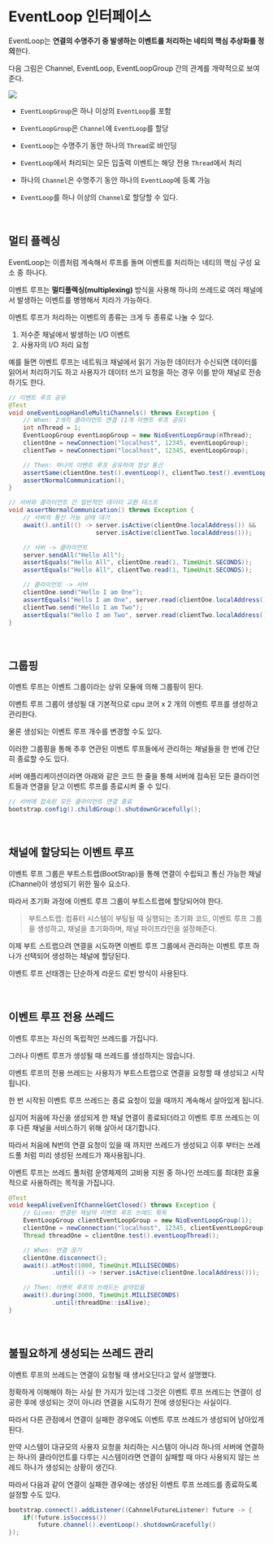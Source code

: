 # EventLoop 인터페이스

EventLoop는 **연결의 수명주기 중 발생하는 이벤트를 처리하는 네티의 핵심 추상화를 정의**한다.

다음 그림은 Channel, EventLoop, EventLoopGroup 간의 관계를 개략적으로 보여준다.

![](https://img1.daumcdn.net/thumb/R1280x0/?scode=mtistory2&fname=https%3A%2F%2Fblog.kakaocdn.net%2Fdn%2FHwKiE%2FbtqQE9ArMgQ%2FfWRfQ9RZ0mvqkY8DrElkG1%2Fimg.jpg)

- `EventLoopGroup`은 하나 이상의 `EventLoop`를 포함

- `EventLoopGroup`은 `Channel`에 `EventLoop`를 할당
- `EventLoop`는 수명주기 동안 하나의 `Thread`로 바인딩
- `EventLoop`에서 처리되는 모든 입출력 이벤트는 해당 전용 `Thread`에서 처리
- 하나의 `Channel`은 수명주기 동안 하나의 `EventLoop`에 등록 가능
- `EventLoop`를 하나 이상의 `Channel`로 할당할 수 있다.

<br>

## 멀티 플렉싱

EventLoop는 이름처럼 계속해서 루프를 돌며 이벤트를 처리하는 네티의 핵심 구성 요소 중 하나다.

이벤트 루프는 **멀티플렉싱(multiplexing)** 방식을 사용해 하나의 쓰레드로 여러 채널에서 발생하는 이벤트를 병행해서 치라가 가능하다.

이벤트 루프가 처리하는 이벤트의 종류는 크게 두 종류로 나눌 수 있다.
1. 저수준 채널에서 발생하는 I/O 이벤트
2. 사용자의 I/O 처리 요청

예를 들면 이벤트 루프는 네트워크 채널에서 읽기 가능한 데이터가 수신되면 데이터를 읽어서 처리하기도 하고 사용자가 데이터 쓰기 요청을 하는 경우 이를 받아 채널로 전송하기도 한다.

```java
// 이벤트 루프 공유
@Test
void oneEventLoopHandleMultiChannels() throws Exception {
    // When: 2개의 클라이언트 연결 (1개 이벤트 루프 공유)
    int nThread = 1;
    EventLoopGroup eventLoopGroup = new NioEventLoopGroup(nThread);
    clientOne = newConnection("localhost", 12345, eventLoopGroup);
    clientTwo = newConnection("localhost", 12345, eventLoopGroup);

    // Then: 하나의 이벤트 루프 공유하여 정상 통신
    assertSame(clientOne.test().eventLoop(), clientTwo.test().eventLoop());
    assertNormalCommunication();
}

// 서버와 클라이언트 간 일반적인 데이터 교환 테스트
void assertNormalCommunication() throws Exception {
    // 서버의 통신 가능 상태 대기
    await().until(() -> server.isActive(clientOne.localAddress()) &&
                        server.isActive(clientTwo.localAddress()));

    // 서버 -> 클라이언트
    server.sendAll("Hello All");
    assertEquals("Hello All", clientOne.read(1, TimeUnit.SECONDS));
    assertEquals("Hello All", clientTwo.read(1, TimeUnit.SECONDS));

    // 클라이언트 -> 서버
    clientOne.send("Hello I am One");
    assertEquals("Hello I am One", server.read(clientOne.localAddress(), 1, TimeUnit.SECONDS));
    clientTwo.send("Hello I am Two");
    assertEquals("Hello I am Two", server.read(clientTwo.localAddress(), 1, TimeUnit.SECONDS));
}
```

<br>

## 그룹핑

이벤트 루프는 이벤트 그룹이라는 상위 모듈에 의해 그룹핑이 된다.

이벤트 루프 그룹이 생성될 대 기본적으로 cpu 코어 x 2 개의 이벤트 루프를 생성하고 관리한다.

물론 생성되는 이벤트 루프 개수를 변경할 수도 있다.

이러한 그룹핑을 통해 추후 연관된 이벤트 루프들에서 관리하는 채널들을 한 번에 간단히 종료할 수도 있다.

서버 애플리케이션이라면 아래와 같은 코드 한 줄을 통해 서버에 접속된 모든 클라이언트들과 연결을 닫고 이벤트 루프를 종료시켜 줄 수 있다.

```java
// 서버에 접속된 모든 클라이언트 연결 종료
bootstrap.config().childGroup().shutdownGracefully();
```

<br>

## 채널에 할당되는 이벤트 루프

이벤트 루프 그룹은 부트스트랩(BootStrap)을 통해 연결이 수립되고 통신 가능한 채널(Channel)이 생성되기 위한 필수 요소다.

따라서 초기화 과정에 이벤트 루프 그룹이 부트스트랩에 할당되어야 한다.

> 부트스트랩: 컴퓨터 시스템이 부팅될 때 실행되는 초기화 코드, 이벤트 루프 그룹을 생성하고, 채널을 초기화하며, 채널 파이프라인을 설정해준다.

이제 부트 스트랩으려 연결을 시도하면 이벤트 루프 그룹에서 관리하는 이벤트 루프 하나가 선택되어 생성하는 채널에 할당된다.

이벤트 루프 선태겡는 단순하게 라운드 로빈 방식이 사용된다.

<br>

## 이벤트 루프 전용 쓰레드

이벤트 루프는 자신의 독립적인 쓰레드를 가집니다.

그러나 이벤트 루프가 생성될 때 쓰레드를 생성하지는 않습니다.

이벤트 루프의 전용 쓰레드는 사용자가 부트스트랩으로 연결을 요청할 때 생성되고 시작됩니다.

한 번 시작된 이벤트 루프 쓰레드는 종료 요청이 있을 때까지 계속해서 살아있게 됩니다.

심지어 처음에 자신을 생성되게 한 채널 연결이 종료되더라고 이벤트 루프 쓰레드는 이후 다른 채널을 서비스하기 위해 살아서 대기합니다.

따라서 처음에 N번의 연결 요청이 있을 때 까지만 쓰레드가 생성되고 이후 부터는 쓰레드풀 처럼 미리 생성된 쓰레드가 재사용됩니다.

이벤트 루프는 쓰레드 풀처럼 운영체제의 고비용 지원 중 하나인 쓰레드를 최대한 효율적으로 사용하려는 목적을 가집니다.

```java
@Test
void keepAliveEvenIfChannelGetClosed() throws Exception {
    // Given: 연결된 채널의 이벤트 루프 쓰레드 획득
    EventLoopGroup clientEventLoopGroup = new NioEventLoopGroup(1);
    clientOne = newConnection("localhost", 12345, clientEventLoopGroup);
    Thread threadOne = clientOne.test().eventLoopThread();

    // When: 연결 끊기
    clientOne.disconnect();
    await().atMost(1000, TimeUnit.MILLISECONDS)
            .until(() -> !server.isActive(clientOne.localAddress()));

    // Then: 이벤트 루프의 쓰레드는 살아있음
    await().during(3000, TimeUnit.MILLISECONDS)
            .until(threadOne::isAlive);
}
```

<br>

## 불필요하게 생성되는 쓰레드 관리

이벤트 루프의 쓰레드는 연결이 요청될 때 생서오딘다고 앞서 설명했다.

정확하게 이해해야 하는 사실 한 가지가 있는데 그것은 이벤트 루프 쓰레드는 연결이 성공한 후에 생성되는 것이 아니라 연결을 시도하기 전에 생성된다는 사실이다.

따라서 다른 관점에서 연결이 실패한 경우에도 이벤트 루프 쓰레드가 생성되어 남아있게 된다.

만약 시스템이 대규모의 사용자 요청을 처리하는 시스템이 아니라 하나의 서버에 연결하는 하나의 클라이언트를 다루는 시스템이라면 연결이 실패할 때 마다 사용되지 않는 쓰레드 하나가 생성되는 상황이 생긴다.

따라서 다음과 같이 연결이 실패한 경우에는 생성된 이벤트 루프 쓰레드를 종료하도록 설정할 수도 있다.

```java
bootstrap.connect().addListener((CahnnelFutureListener) future -> {
    if(!future.isSuccess())
        future.channel().eventLoop().shutdownGracefully()
});
```


